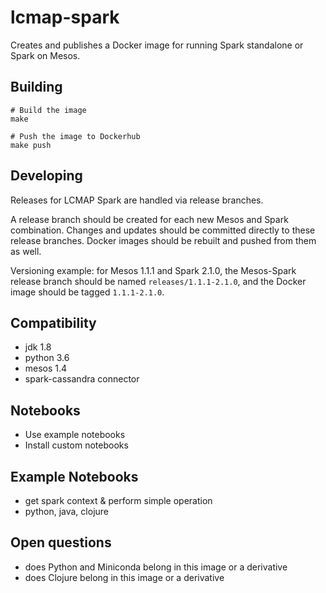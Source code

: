 # lcmap-spark
Creates and publishes a Docker image for running Spark standalone or Spark on Mesos.


## Building
```
# Build the image
make

# Push the image to Dockerhub
make push
```

## Developing
Releases for LCMAP Spark are handled via release branches.  

A release branch should be created for each new Mesos and Spark combination.  Changes and updates should be committed directly to these release branches. Docker images should be rebuilt and pushed from them as well.

Versioning example: for Mesos 1.1.1 and Spark 2.1.0, the Mesos-Spark
release branch should be named ```releases/1.1.1-2.1.0```, and the Docker image should be tagged ```1.1.1-2.1.0```.

## Compatibility
* jdk 1.8
* python 3.6
* mesos 1.4
* spark-cassandra connector 

## Notebooks
* Use example notebooks
* Install custom notebooks

## Example Notebooks
* get spark context & perform simple operation
* python, java, clojure

## Open questions
* does Python and Miniconda belong in this image or a derivative
* does Clojure belong in this image or a derivative